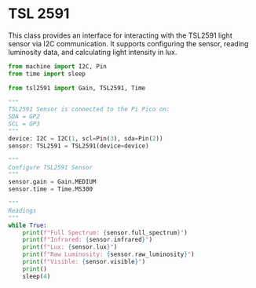 # TSL 2591

This class provides an interface for interacting with the TSL2591 light sensor via I2C communication.
It supports configuring the sensor, reading luminosity data, and calculating light intensity in lux.

```python
from machine import I2C, Pin
from time import sleep

from tsl2591 import Gain, TSL2591, Time

"""
TSL2591 Sensor is connected to the Pi Pico on:
SDA = GP2
SCL = GP3
"""
device: I2C = I2C(1, scl=Pin(3), sda=Pin(2))
sensor: TSL2591 = TSL2591(device=device)

"""
Configure TSL2591 Sensor
"""
sensor.gain = Gain.MEDIUM
sensor.time = Time.MS300

"""
Readings
"""
while True:
    print(f"Full Spectrum: {sensor.full_spectrum}")
    print(f"Infrared: {sensor.infrared}")
    print(f"Lux: {sensor.lux}")
    print(f"Raw Luminosity: {sensor.raw_luminosity}")
    print(f"Visible: {sensor.visible}")
    print()
    sleep(4)
```
